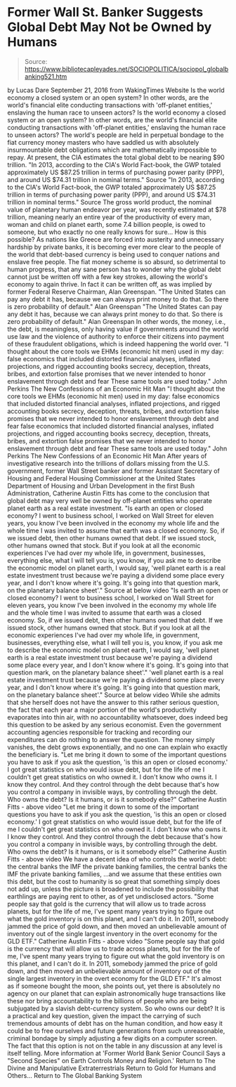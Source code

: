 # Former Wall St. Banker Suggests Global Debt May Not be Owned by Humans

> Source: https://www.bibliotecapleyades.net/SOCIOPOLITICA/sociopol_globalbanking521.htm

by Lucas Dare September 21, 2016
from WakingTimes Website
Is the world economy a closed system or an open system? In other words, are the world's financial elite conducting transactions with 'off-planet entities,' enslaving the human race to unseen actors?
Is the world economy a closed system or an open system?
In other words, are the world's financial elite conducting transactions with 'off-planet entities,' enslaving the human race to unseen actors?
The world's people are held in perpetual bondage to the fiat currency money masters who have saddled us with absolutely insurmountable debt obligations which are mathematically impossible to repay.
At present, the CIA estimates the total global debt to be nearing $90 trillion.
"In 2013, according to the CIA's World Fact-book, the GWP totaled approximately US $87.25 trillion in terms of purchasing power parity (PPP), and around US $74.31 trillion in nominal terms." Source
"In 2013, according to the CIA's World Fact-book, the GWP totaled approximately US $87.25 trillion in terms of purchasing power parity (PPP), and around US $74.31 trillion in nominal terms."
Source
The gross world product, the nominal value of planetary human endeavor per year, was recently estimated at $78 trillion, meaning nearly an entire year of the productivity of every man, woman and child on planet earth, some 7.4 billion people, is owed to someone, but who exactly no one really knows for sure...
How is this possible?
As nations like Greece are forced into austerity and unnecessary hardship by private banks, it is becoming ever more clear to the people of the world that debt-based currency is being used to conquer nations and enslave free people.
The fiat money scheme is so absurd, so detrimental to human progress, that any sane person has to wonder why the global debt cannot just be written off with a few key strokes, allowing the world's economy to again thrive.
In fact it can be written off, as was implied by former Federal Reserve Chairman, Alan Greenspan.
"The United States can pay any debt it has, because we can always print money to do that. So there is zero probability of default." Alan Greenspan
"The United States can pay any debt it has, because we can always print money to do that. So there is zero probability of default."
Alan Greenspan
In other words, the money, i.e., the debt, is meaningless, only having value if governments around the world use law and the violence of authority to enforce their citizens into payment of these fraudulent obligations, which is indeed happening the world over.
"I thought about the core tools we EHMs (economic hit men) used in my day: false economics that included distorted financial analyses, inflated projections, and rigged accounting books secrecy, deception, threats, bribes, and extortion false promises that we never intended to honor enslavement through debt and fear These same tools are used today." John Perkins The New Confessions of an Economic Hit Man
"I thought about the core tools we EHMs (economic hit men) used in my day:
false economics that included distorted financial analyses, inflated projections, and rigged accounting books secrecy, deception, threats, bribes, and extortion false promises that we never intended to honor enslavement through debt and fear
false economics that included distorted financial analyses, inflated projections, and rigged accounting books
secrecy, deception, threats, bribes, and extortion
false promises that we never intended to honor
enslavement through debt and fear
These same tools are used today."
John Perkins
The New Confessions of an Economic Hit Man
After years of investigative research into the trillions of dollars missing from the U.S. government, former Wall Street banker and former Assistant Secretary of Housing and Federal Housing Commissioner at the United States Department of Housing and Urban Development in the first Bush Administration, Catherine Austin Fitts has come to the conclusion that global debt may very well be owned by off-planet entities who operate planet earth as a real estate investment.
"Is earth an open or closed economy? I went to business school, I worked on Wall Street for eleven years, you know I've been involved in the economy my whole life and the whole time I was invited to assume that earth was a closed economy. So, if we issued debt, then other humans owned that debt. If we issued stock, other humans owned that stock. But if you look at all the economic experiences I've had over my whole life, in government, businesses, everything else, what I will tell you is, you know, if you ask me to describe the economic model on planet earth, I would say, 'well planet earth is a real estate investment trust because we're paying a dividend some place every year, and I don't know where it's going. It's going into that question mark, on the planetary balance sheet'." Source at below video
"Is earth an open or closed economy?
I went to business school, I worked on Wall Street for eleven years, you know I've been involved in the economy my whole life and the whole time I was invited to assume that earth was a closed economy.
So, if we issued debt, then other humans owned that debt. If we issued stock, other humans owned that stock.
But if you look at all the economic experiences I've had over my whole life, in government, businesses, everything else, what I will tell you is, you know, if you ask me to describe the economic model on planet earth, I would say,
'well planet earth is a real estate investment trust because we're paying a dividend some place every year, and I don't know where it's going. It's going into that question mark, on the planetary balance sheet'."
'well planet earth is a real estate investment trust because we're paying a dividend some place every year, and I don't know where it's going.
It's going into that question mark, on the planetary balance sheet'."
Source at below video
While she admits that she herself does not have the answer to this rather serious question, the fact that each year a major portion of the world's productivity evaporates into thin air, with no accountability whatsoever, does indeed beg this question to be asked by any serious economist.
Even the government accounting agencies responsible for tracking and recording our expenditures can do nothing to answer the question.
The money simply vanishes, the debt grows exponentially, and no one can explain who exactly the beneficiary is.
"Let me bring it down to some of the important questions you have to ask if you ask the question, 'is this an open or closed economy.' I got great statistics on who would issue debt, but for the life of me I couldn't get great statistics on who owned it. I don't know who owns it. I know they control. And they control through the debt because that's how you control a company in invisible ways, by controlling through the debt. Who owns the debt? Is it humans, or is it somebody else?" Catherine Austin Fitts - above video
"Let me bring it down to some of the important questions you have to ask if you ask the question, 'is this an open or closed economy.'
I got great statistics on who would issue debt, but for the life of me I couldn't get great statistics on who owned it. I don't know who owns it. I know they control.
And they control through the debt because that's how you control a company in invisible ways, by controlling through the debt.
Who owns the debt? Is it humans, or is it somebody else?"
Catherine Austin Fitts - above video
We have a decent idea of who controls the world's debt:
the central banks the IMF the private banking families,
the central banks
the IMF
the private banking families,
...and we assume that these entities own this debt, but the cost to humanity is so great that something simply does not add up, unless the picture is broadened to include the possibility that earthlings are paying rent to other, as of yet undisclosed actors.
"Some people say that gold is the currency that will allow us to trade across planets, but for the life of me, I've spent many years trying to figure out what the gold inventory is on this planet, and I can't do it. In 2011, somebody jammed the price of gold down, and then moved an unbelievable amount of inventory out of the single largest inventory in the overt economy for the GLD ETF." Catherine Austin Fitts - above video
"Some people say that gold is the currency that will allow us to trade across planets, but for the life of me, I've spent many years trying to figure out what the gold inventory is on this planet, and I can't do it.
In 2011, somebody jammed the price of gold down, and then moved an unbelievable amount of inventory out of the single largest inventory in the overt economy for the GLD ETF."
It's almost as if someone bought the moon, she points out, yet there is absolutely no agency on our planet that can explain astronomically huge transactions like these nor bring accountability to the billions of people who are being subjugated by a slavish debt-currency system.
So who owns our debt?
It is a practical and key question, given the impact the carrying of such tremendous amounts of debt has on the human condition, and how easy it could be to free ourselves and future generations from such unreasonable, criminal bondage by simply adjusting a few digits on a computer screen.
The fact that this option is not on the table in any discussion at any level is itself telling.
More information at 'Former World Bank Senior Council Says a "Second Species" on Earth Controls Money and Religion.'
Return to The Divine and Manipulative Extraterrestrials
Return to Gold for Humans and Others...
Return to The Global Banking System

